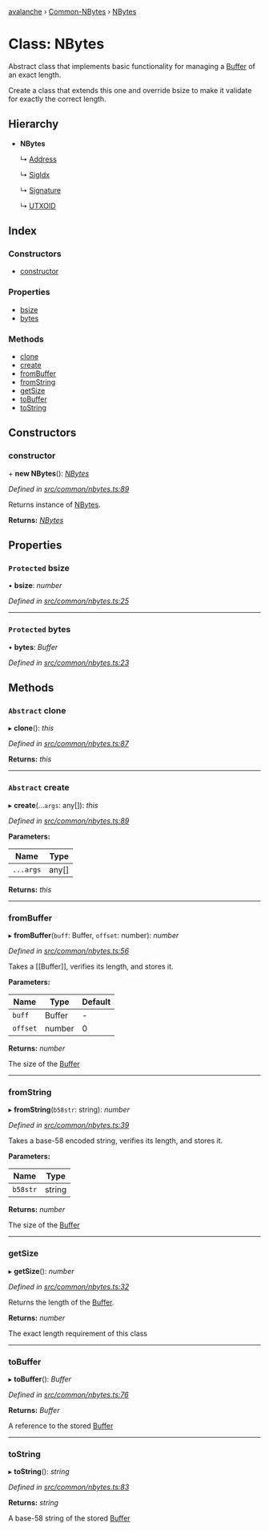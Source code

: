 [avalanche](../README.md) › [Common-NBytes](../modules/common_nbytes.md) › [NBytes](common_nbytes.nbytes.md)

# Class: NBytes

Abstract class that implements basic functionality for managing a
[Buffer](https://github.com/feross/buffer) of an exact length.

Create a class that extends this one and override bsize to make it validate for exactly
the correct length.

## Hierarchy

* **NBytes**

  ↳ [Address](common_output.address.md)

  ↳ [SigIdx](common_signature.sigidx.md)

  ↳ [Signature](common_signature.signature.md)

  ↳ [UTXOID](api_avm_operations.utxoid.md)

## Index

### Constructors

* [constructor](common_nbytes.nbytes.md#constructor)

### Properties

* [bsize](common_nbytes.nbytes.md#protected-bsize)
* [bytes](common_nbytes.nbytes.md#protected-bytes)

### Methods

* [clone](common_nbytes.nbytes.md#abstract-clone)
* [create](common_nbytes.nbytes.md#abstract-create)
* [fromBuffer](common_nbytes.nbytes.md#frombuffer)
* [fromString](common_nbytes.nbytes.md#fromstring)
* [getSize](common_nbytes.nbytes.md#getsize)
* [toBuffer](common_nbytes.nbytes.md#tobuffer)
* [toString](common_nbytes.nbytes.md#tostring)

## Constructors

###  constructor

\+ **new NBytes**(): *[NBytes](common_nbytes.nbytes.md)*

*Defined in [src/common/nbytes.ts:89](https://github.com/ava-labs/avalanchejs/blob/a2feb77/src/common/nbytes.ts#L89)*

Returns instance of [NBytes](common_nbytes.nbytes.md).

**Returns:** *[NBytes](common_nbytes.nbytes.md)*

## Properties

### `Protected` bsize

• **bsize**: *number*

*Defined in [src/common/nbytes.ts:25](https://github.com/ava-labs/avalanchejs/blob/a2feb77/src/common/nbytes.ts#L25)*

___

### `Protected` bytes

• **bytes**: *Buffer*

*Defined in [src/common/nbytes.ts:23](https://github.com/ava-labs/avalanchejs/blob/a2feb77/src/common/nbytes.ts#L23)*

## Methods

### `Abstract` clone

▸ **clone**(): *this*

*Defined in [src/common/nbytes.ts:87](https://github.com/ava-labs/avalanchejs/blob/a2feb77/src/common/nbytes.ts#L87)*

**Returns:** *this*

___

### `Abstract` create

▸ **create**(...`args`: any[]): *this*

*Defined in [src/common/nbytes.ts:89](https://github.com/ava-labs/avalanchejs/blob/a2feb77/src/common/nbytes.ts#L89)*

**Parameters:**

Name | Type |
------ | ------ |
`...args` | any[] |

**Returns:** *this*

___

###  fromBuffer

▸ **fromBuffer**(`buff`: Buffer, `offset`: number): *number*

*Defined in [src/common/nbytes.ts:56](https://github.com/ava-labs/avalanchejs/blob/a2feb77/src/common/nbytes.ts#L56)*

Takes a [[Buffer]], verifies its length, and stores it.

**Parameters:**

Name | Type | Default |
------ | ------ | ------ |
`buff` | Buffer | - |
`offset` | number | 0 |

**Returns:** *number*

The size of the [Buffer](https://github.com/feross/buffer)

___

###  fromString

▸ **fromString**(`b58str`: string): *number*

*Defined in [src/common/nbytes.ts:39](https://github.com/ava-labs/avalanchejs/blob/a2feb77/src/common/nbytes.ts#L39)*

Takes a base-58 encoded string, verifies its length, and stores it.

**Parameters:**

Name | Type |
------ | ------ |
`b58str` | string |

**Returns:** *number*

The size of the [Buffer](https://github.com/feross/buffer)

___

###  getSize

▸ **getSize**(): *number*

*Defined in [src/common/nbytes.ts:32](https://github.com/ava-labs/avalanchejs/blob/a2feb77/src/common/nbytes.ts#L32)*

Returns the length of the [Buffer](https://github.com/feross/buffer).

**Returns:** *number*

The exact length requirement of this class

___

###  toBuffer

▸ **toBuffer**(): *Buffer*

*Defined in [src/common/nbytes.ts:76](https://github.com/ava-labs/avalanchejs/blob/a2feb77/src/common/nbytes.ts#L76)*

**Returns:** *Buffer*

A reference to the stored [Buffer](https://github.com/feross/buffer)

___

###  toString

▸ **toString**(): *string*

*Defined in [src/common/nbytes.ts:83](https://github.com/ava-labs/avalanchejs/blob/a2feb77/src/common/nbytes.ts#L83)*

**Returns:** *string*

A base-58 string of the stored [Buffer](https://github.com/feross/buffer)
